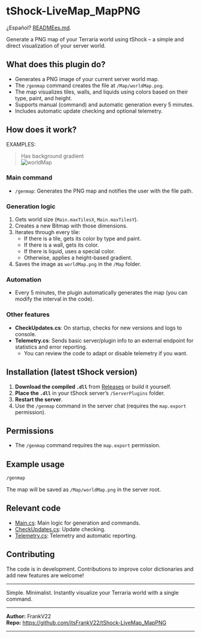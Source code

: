 # tShock-LiveMap_MapPNG

¿Español? [READMEes.md](READMEes.md).

Generate a PNG map of your Terraria world using tShock – a simple and direct visualization of your server world.

## What does this plugin do?

- Generates a PNG image of your current server world map.
- The `/genmap` command creates the file at `/Map/worldMap.png`.
- The map visualizes tiles, walls, and liquids using colors based on their type, paint, and height.
- Supports manual (command) and automatic generation every 5 minutes.
- Includes automatic update checking and optional telemetry.

## How does it work?

EXAMPLES:  
> Has background gradient  
![worldMap](https://github.com/user-attachments/assets/6e5b5598-5813-45c3-99c8-d5b187888ad1)

### Main command

- `/genmap`: Generates the PNG map and notifies the user with the file path.

### Generation logic

1. Gets world size (`Main.maxTilesX`, `Main.maxTilesY`).
2. Creates a new Bitmap with those dimensions.
3. Iterates through every tile:
   - If there is a tile, gets its color by type and paint.
   - If there is a wall, gets its color.
   - If there is liquid, uses a special color.
   - Otherwise, applies a height-based gradient.
4. Saves the image as `worldMap.png` in the `/Map` folder.

### Automation

- Every 5 minutes, the plugin automatically generates the map (you can modify the interval in the code).

### Other features

- **CheckUpdates.cs**: On startup, checks for new versions and logs to console.
- **Telemetry.cs**: Sends basic server/plugin info to an external endpoint for statistics and error reporting.
  - You can review the code to adapt or disable telemetry if you want.

## Installation (latest tShock version)

1. **Download the compiled `.dll`** from [Releases](https://github.com/itsFrankV22/tShock-LiveMap_MapPNG/releases) or build it yourself.
2. **Place the `.dll`** in your tShock server’s `/ServerPlugins` folder.
3. **Restart the server**.
4. Use the `/genmap` command in the server chat (requires the `map.export` permission).

## Permissions

- The `/genmap` command requires the `map.export` permission.

## Example usage

```bash
/genmap
```
The map will be saved as `/Map/worldMap.png` in the server root.

## Relevant code

- [Main.cs](https://github.com/itsFrankV22/tShock-LiveMap_MapPNG/blob/main/Main.cs): Main logic for generation and commands.
- [CheckUpdates.cs](https://github.com/itsFrankV22/tShock-LiveMap_MapPNG/blob/main/CheckUpdates.cs): Update checking.
- [Telemetry.cs](https://github.com/itsFrankV22/tShock-LiveMap_MapPNG/blob/main/Telemetry.cs): Telemetry and automatic reporting.

## Contributing

The code is in development. Contributions to improve color dictionaries and add new features are welcome!

---

Simple. Minimalist. Instantly visualize your Terraria world with a single command.

---

**Author:** FrankV22  
**Repo:** https://github.com/itsFrankV22/tShock-LiveMap_MapPNG

---
